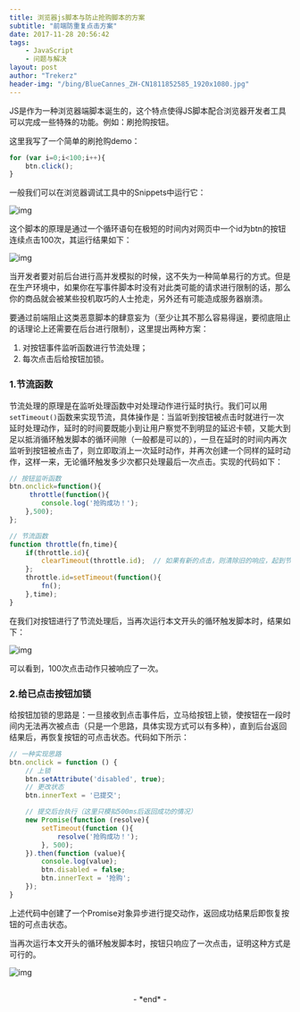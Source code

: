 ```yaml
---
title: 浏览器js脚本与防止抢购脚本的方案
subtitle: "前端防重复点击方案"
date: 2017-11-28 20:56:42
tags: 
	- JavaScript
	- 问题与解决
layout: post
author: "Trekerz"
header-img: "/bing/BlueCannes_ZH-CN1811852585_1920x1080.jpg"
---
```


JS是作为一种浏览器端脚本诞生的，这个特点使得JS脚本配合浏览器开发者工具可以完成一些特殊的功能。例如：刷抢购按钮。

这里我写了一个简单的刷抢购demo：

```js
for (var i=0;i<100;i++){
    btn.click();
}
```

一般我们可以在浏览器调试工具中的Snippets中运行它：

![img](1.png)

这个脚本的原理是通过一个循环语句在极短的时间内对网页中一个id为btn的按钮连续点击100次，其运行结果如下：

![img](2.png)

当开发者要对前后台进行高并发模拟的时候，这不失为一种简单易行的方式。但是在生产环境中，如果你在写事件脚本时没有对此类可能的请求进行限制的话，那么你的商品就会被某些投机取巧的人士抢走，另外还有可能造成服务器崩溃。

要通过前端阻止这类恶意脚本的肆意妄为（至少让其不那么容易得逞，要彻底阻止的话理论上还需要在后台进行限制），这里提出两种方案：

1. 对按钮事件监听函数进行节流处理；
2. 每次点击后给按钮加锁。

### **1.节流函数**

节流处理的原理是在监听处理函数中对处理动作进行延时执行。我们可以用`setTimeout()`函数来实现节流，具体操作是：当监听到按钮被点击时就进行一次延时处理动作，延时的时间要既能小到让用户察觉不到明显的延迟卡顿，又能大到足以抵消循环触发脚本的循环间隙（一般都是可以的），一旦在延时的时间内再次监听到按钮被点击了，则立即取消上一次延时动作，并再次创建一个同样的延时动作，这样一来，无论循环触发多少次都只处理最后一次点击。实现的代码如下：

```js
// 按钮监听函数
btn.onclick=function(){
     throttle(function(){
        console.log('抢购成功！');
    },500);
};

// 节流函数
function throttle(fn,time){
    if(throttle.id){
        clearTimeout(throttle.id);  // 如果有新的点击，则清除旧的响应，起到节流作用
    };
    throttle.id=setTimeout(function(){
        fn();
    },time);
}
```

在我们对按钮进行了节流处理后，当再次运行本文开头的循环触发脚本时，结果如下：

![img](3.png)

可以看到，100次点击动作只被响应了一次。

### **2.给已点击按钮加锁**

给按钮加锁的思路是：一旦接收到点击事件后，立马给按钮上锁，使按钮在一段时间内无法再次被点击（只是一个思路，具体实现方式可以有多种），直到后台返回结果后，再恢复按钮的可点击状态。代码如下所示：

```js
// 一种实现思路
btn.onclick = function () {
    // 上锁
    btn.setAttribute('disabled', true);
    // 更改状态
    btn.innerText = '已提交';

    // 提交后台执行（这里只模拟500ms后返回成功的情况）
    new Promise(function (resolve){
        setTimeout(function (){
         	resolve('抢购成功！');
        }, 500);
    }).then(function (value){
        console.log(value);
        btn.disabled = false;
        btn.innerText = '抢购';
    });
}
```

上述代码中创建了一个Promise对象异步进行提交动作，返回成功结果后即恢复按钮的可点击状态。

当再次运行本文开头的循环触发脚本时，按钮只响应了一次点击，证明这种方式是可行的。

![img](3.png)

<br/>

<center>-&nbsp;*end*&nbsp;-</center>

<br/>